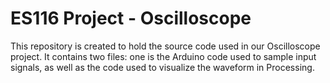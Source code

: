 # ES116 Project - Oscilloscope

This repository is created to hold the source code used in our Oscilloscope project. It contains two files: one is the Arduino code used to sample input signals, as well as the code used to visualize the waveform in Processing.
